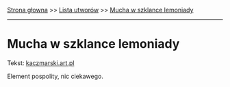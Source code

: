 [Strona głowna](../index.md) >> [Lista utworów](../list.md) >> [Mucha w szklance lemoniady](293.md)

---

# Mucha w szklance lemoniady

Tekst: [kaczmarski.art.pl](https://www.kaczmarski.art.pl/tworczosc/wiersze/mucha-w-szklance-lemoniady/)

Element pospolity, nic ciekawego.